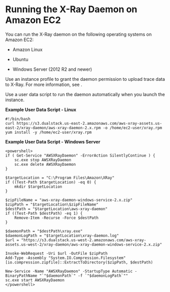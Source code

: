 # Running the X\-Ray Daemon on Amazon EC2<a name="xray-daemon-ec2"></a>

You can run the X\-Ray daemon on the following operating systems on Amazon EC2:

+ Amazon Linux

+ Ubuntu

+ Windows Server \(2012 R2 and newer\)

Use an instance profile to grant the daemon permission to upload trace data to X\-Ray\. For more information, see \.

Use a user data script to run the daemon automatically when you launch the instance\.

**Example User Data Script \- Linux**  

```
#!/bin/bash
curl https://s3.dualstack.us-east-2.amazonaws.com/aws-xray-assets.us-east-2/xray-daemon/aws-xray-daemon-2.x.rpm -o /home/ec2-user/xray.rpm
yum install -y /home/ec2-user/xray.rpm
```

**Example User Data Script \- Windows Server**  

```
<powershell>
if ( Get-Service "AWSXRayDaemon" -ErrorAction SilentlyContinue ) {
    sc.exe stop AWSXRayDaemon
    sc.exe delete AWSXRayDaemon
}

$targetLocation = "C:\Program Files\Amazon\XRay"
if ((Test-Path $targetLocation) -eq 0) {
    mkdir $targetLocation
}

$zipFileName = "aws-xray-daemon-windows-service-2.x.zip"
$zipPath = "$targetLocation\$zipFileName"
$destPath = "$targetLocation\aws-xray-daemon"
if ((Test-Path $destPath) -eq 1) {
    Remove-Item -Recurse -Force $destPath
}

$daemonPath = "$destPath\xray.exe"
$daemonLogPath = "$targetLocation\xray-daemon.log"
$url = "https://s3.dualstack.us-west-2.amazonaws.com/aws-xray-assets.us-west-2/xray-daemon/aws-xray-daemon-windows-service-2.x.zip"

Invoke-WebRequest -Uri $url -OutFile $zipPath
Add-Type -Assembly "System.IO.Compression.Filesystem"
[io.compression.zipfile]::ExtractToDirectory($zipPath, $destPath)

New-Service -Name "AWSXRayDaemon" -StartupType Automatic -BinaryPathName "`"$daemonPath`" -f `"$daemonLogPath`""
sc.exe start AWSXRayDaemon
</powershell>
```